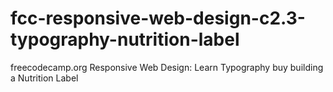 # fcc-responsive-web-design-c2.3-typography-nutrition-label
freecodecamp.org Responsive Web Design: Learn Typography buy building a Nutrition Label
